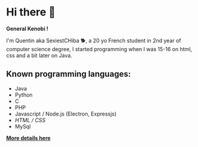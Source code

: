 # Hi there 👋

**General Kenobi !**

I'm Quentin aka SexiestCHiba 🐕, a 20 yo French student in 2nd year of computer science degree, I started programming when I was 15-16 on html, css and a bit later on Java.

## Known programming languages:

- Java
- Python
- C
- PHP
- Javascript / Node.js (Electron, Expressjs)
- *HTML / CSS*
- MySql


**[More details here](https://sexiestchiba.github.io/)**

<!--
**SexiestCHiba/SexiestCHiba** is a ✨ _special_ ✨ repository because its `README.md` (this file) appears on your GitHub profile.

Here are some ideas to get you started:

- 🔭 I’m currently working on ...
- 🌱 I’m currently learning ...
- 👯 I’m looking to collaborate on ...
- 🤔 I’m looking for help with ...
- 💬 Ask me about ...
- 📫 How to reach me: ...
- 😄 Pronouns: ...
- ⚡ Fun fact: ...
-->
